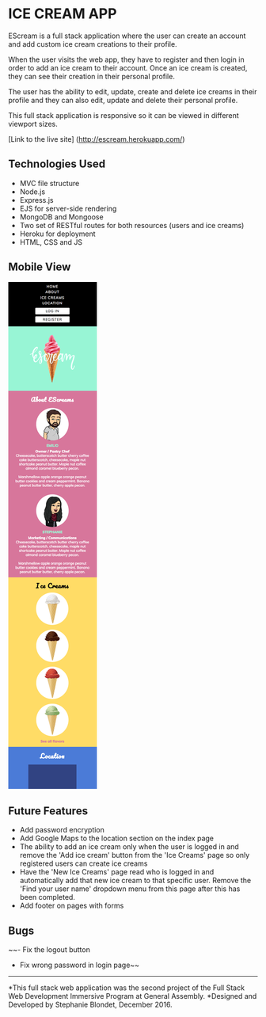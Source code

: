 # ICE CREAM APP

EScream is a full stack application where the user can create an account and add custom ice cream creations to their profile.

When the user visits the web app, they have to register and then login in order to add an ice cream to their account. Once an ice cream is created, they can see their creation in their personal profile.

The user has the ability to edit, update, create and delete ice creams in their profile and they can also edit, update and delete their personal profile.

This full stack application is responsive so it can be viewed in different viewport sizes.

[Link to the live site] (http://escream.herokuapp.com/)

## Technologies Used
- MVC file structure
- Node.js
- Express.js
- EJS for server-side rendering
- MongoDB and Mongoose
- Two set of RESTful routes for both resources (users and ice creams)
- Heroku for deployment
- HTML, CSS and JS

## Mobile View
![EScream app mobile view](user-stories-and-wireframe/escream-mobile-design.png "EScream app mobile view")

## Future Features
- Add password encryption
- Add Google Maps to the location section on the index page
- The ability to add an ice cream only when the user is logged in and remove the 'Add ice cream' button from the 'Ice Creams' page so only registered users can create ice creams
- Have the 'New Ice Creams' page read who is logged in and automatically add that new ice cream to that specific user. Remove the 'Find your user name' dropdown menu from this page after this has been completed.
- Add footer on pages with forms

## Bugs
~~- Fix the logout button
- Fix wrong password in login page~~


------------------------------------------
*This full stack web application was the second project of the Full Stack Web Development Immersive Program at General Assembly. *Designed and Developed by Stephanie Blondet, December 2016.
